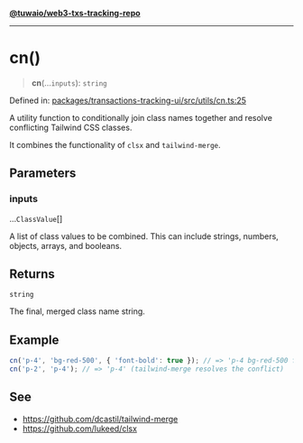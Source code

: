 [**@tuwaio/web3-txs-tracking-repo**](../../../README.md)

***

# cn()

> **cn**(...`inputs`): `string`

Defined in: [packages/transactions-tracking-ui/src/utils/cn.ts:25](https://github.com/TuwaIO/web3-transactions-tracking/blob/8756609a5523c78e41057cc5e1684ed645ee913e/packages/transactions-tracking-ui/src/utils/cn.ts#L25)

A utility function to conditionally join class names together and resolve
conflicting Tailwind CSS classes.

It combines the functionality of `clsx` and `tailwind-merge`.

## Parameters

### inputs

...`ClassValue`[]

A list of class values to be combined.
This can include strings, numbers, objects, arrays, and booleans.

## Returns

`string`

The final, merged class name string.

## Example

```ts
cn('p-4', 'bg-red-500', { 'font-bold': true }); // => 'p-4 bg-red-500 font-bold'
cn('p-2', 'p-4'); // => 'p-4' (tailwind-merge resolves the conflict)
```

## See

 - https://github.com/dcastil/tailwind-merge
 - https://github.com/lukeed/clsx

